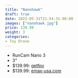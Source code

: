 ```yaml
---
title: "Nanohawk"
draft: true
date: 2022-05-31T21:54:31-06:00
images: ["nanohawk.jpg"]
price: 139.99
weight: 3
categories:
- Toy Drone
---
```


- RunCam Nano 3
- 3"
- $139.99: [getfpv](https://www.getfpv.com/ready-to-fly-quadcopters/micro-ready-to-fly/emax-nanohawk-x-3-bnf-fpv-racing-drone.html)
- $139.99: [emax-usa.com](https://emax-usa.com/collections/nanohawk/products/nanohawk-x-ultralight-3-inch-1s-outdoor-fpv-drone-frsky-bnf#)
